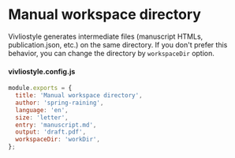 # Manual workspace directory

Vivliostyle generates intermediate files (manuscript HTMLs, publication.json, etc.) on the same directory. If you don't prefer this behavior, you can change the directory by `workspaceDir` option.

#### vivliostyle.config.js

```js
module.exports = {
  title: 'Manual workspace directory',
  author: 'spring-raining',
  language: 'en',
  size: 'letter',
  entry: 'manuscript.md',
  output: 'draft.pdf',
  workspaceDir: 'workDir',
};
```
